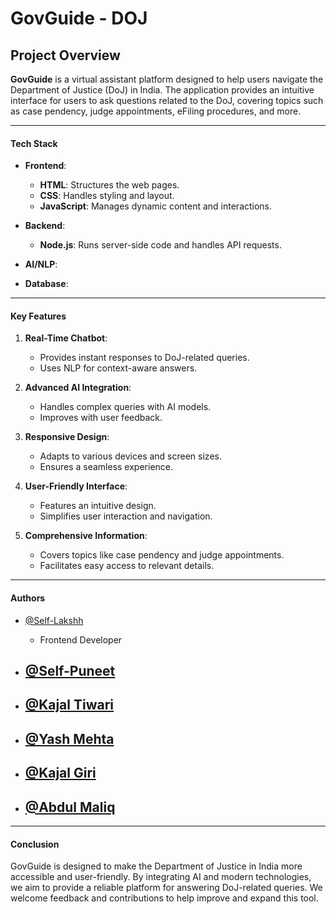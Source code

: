 
# GovGuide - DOJ

## Project Overview

**GovGuide** is a virtual assistant platform designed to help users navigate the Department of Justice (DoJ) in India. The application provides an intuitive interface for users to ask questions related to the DoJ, covering topics such as case pendency, judge appointments, eFiling procedures, and more.

--- 

#### **Tech Stack**

- **Frontend**:
  - **HTML**: Structures the web pages.
  - **CSS**: Handles styling and layout.
  - **JavaScript**: Manages dynamic content and interactions.

- **Backend**:
  - **Node.js**: Runs server-side code and handles API requests.

- **AI/NLP**:

- **Database**:

---

#### **Key Features**

1. **Real-Time Chatbot**:
   - Provides instant responses to DoJ-related queries.
   - Uses NLP for context-aware answers.

2. **Advanced AI Integration**:
   - Handles complex queries with AI models.
   - Improves with user feedback.

3. **Responsive Design**:
   - Adapts to various devices and screen sizes.
   - Ensures a seamless experience.

4. **User-Friendly Interface**:
   - Features an intuitive design.
   - Simplifies user interaction and navigation.

5. **Comprehensive Information**:
   - Covers topics like case pendency and judge appointments.
   - Facilitates easy access to relevant details.

---

#### **Authors**

- [@Self-Lakshh](https://github.com/Self-Lakshh)
  - Frontend Developer
  
- [@Self-Puneet](https://github.com/self-Puneet)
  - 
  
- [@Kajal Tiwari]()
  - 
  
- [@Yash Mehta]()
  - 
  
- [@Kajal Giri]()
  - 

- [@Abdul Maliq]()
  - 
  
---

#### **Conclusion**
GovGuide is designed to make the Department of Justice in India more accessible and user-friendly. By integrating AI and modern technologies, we aim to provide a reliable platform for answering DoJ-related queries. We welcome feedback and contributions to help improve and expand this tool.

